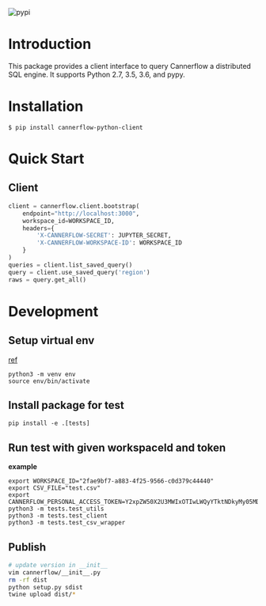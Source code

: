 ![pypi](https://img.shields.io/pypi/v/cannerflow-python-client.svg)

# Introduction

This package provides a client interface to query Cannerflow
a distributed SQL engine. It supports Python 2.7, 3.5, 3.6, and pypy.

# Installation

```
$ pip install cannerflow-python-client
```

# Quick Start

## Client
```python
client = cannerflow.client.bootstrap(
    endpoint="http://localhost:3000",
    workspace_id=WORKSPACE_ID,
    headers={
        'X-CANNERFLOW-SECRET': JUPYTER_SECRET,
        'X-CANNERFLOW-WORKSPACE-ID': WORKSPACE_ID
    }
)
queries = client.list_saved_query()
query = client.use_saved_query('region')
raws = query.get_all()
```

# Development
## Setup virtual env

[ref](https://packaging.python.org/guides/installing-using-pip-and-virtual-environments/)

```
python3 -m venv env
source env/bin/activate

```

## Install package for test
```
pip install -e .[tests]
```

## Run test with given workspaceId and token

**example**
```
export WORKSPACE_ID="2fae9bf7-a883-4f25-9566-c0d379c44440"
export CSV_FILE="test.csv"
export CANNERFLOW_PERSONAL_ACCESS_TOKEN=Y2xpZW50X2U3MWIxOTIwLWQyYTktNDkyMy05MDdhLWM3MDE4Njk3MmQwNzpjMTI4MzRjNTkxOGI5N2E2ZTBiYzVhN2I3NDllZGRhYg==
python3 -m tests.test_utils
python3 -m tests.test_client
python3 -m tests.test_csv_wrapper
```


## Publish


```sh
# update version in __init__
vim cannerflow/__init__.py
rm -rf dist
python setup.py sdist
twine upload dist/*
```
